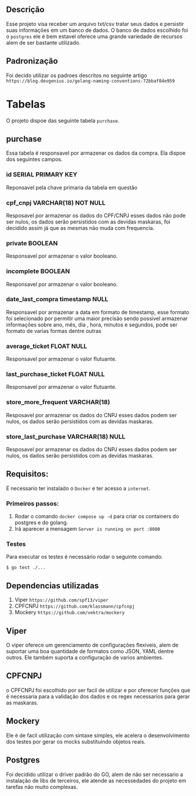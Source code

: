 ## Descrição
Esse projeto visa receber um arquivo txt/csv tratar seus dados e persistir suas informações em um banco de dados.
O banco de dados escolhido foi o `postgres` ele é bem estavel oferece uma grande variedade de recursos alem de ser bastante utilizado.

## Padronização
Foi decido utilizar os padroes descritos no seguinte artigo `https://blog.devgenius.io/golang-naming-conventions-72bbaf84e959`

# Tabelas
O projeto dispoe das seguinte tabela `purchase`.

## purchase

Essa tabela é responsavel por armazenar os dados da compra.
Ela dispoe dos seguintes campos.
### id SERIAL PRIMARY KEY
Reponsavel pela chave primaria da tabela em questão

### cpf_cnpj VARCHAR(18) NOT NULL
Resposavel por armazenar os dados do CPF/CNPJ esses dados não pode ser nulos, os dados serão persistidos com as devidas maskaras, foi decidido assim já que as mesmas não muda com frequencia.

### private BOOLEAN
Responsavel por armazenar o valor booleano.

###  incomplete BOOLEAN
Responsavel por armazenar o valor booleano.

### date_last_compra timestamp NULL
Responsavel por armazenar a data em formato de timestamp, esse formato foi selecionado por permitir uma maior precisão sendo possivel armazenar informações sobre ano, mês, dia , hora, minutos e segundos, pode ser formato de varias formas dentre outras

### average_ticket FLOAT NULL
Responsavel por armazenar o valor flutuante.

### last_purchase_ticket FLOAT NULL
Responsavel por armazenar o valor flutuante.
### store_more_frequent VARCHAR(18)
Resposavel por armazenar os dados do CNPJ esses dados podem ser nulos, os dados serão persistidos com as devidas maskaras.

### store_last_purchase VARCHAR(18) NULL
Resposavel por armazenar os dados do CNPJ esses dados podem ser nulos, os dados serão persistidos com as devidas maskaras.


## Requisitos:
É necessario ter instalado o `Docker` e ter acesso a `internet`.
### Primeiros passos:

1. Rodar o comando `docker compose up -d` para criar os containers do postgres e do golang.
2. Irá aparecer a mensagem `Server is running on port :8080`

### Testes

Para executar os testes é necessário rodar o seguinte comando:

`$ go test ./...`

## Dependencias utilizadas

1. Viper `https://github.com/spf13/viper`
2. CPFCNPJ `https://github.com/klassmann/cpfcnpj`
3. Mockery  `https://github.com/vektra/mockery`

## Viper

O viper oferece um gerenciamento de configurações flexiveis, alem de suportar uma boa quantidade de formatos como JSON, YAML dentre outros.
Ele também suporta a configuração de varios ambientes.

## CPFCNPJ

o CPFCNPJ foi escolhido por ser facil de utilizar e por oferecer funções que é necessaria para a validação dos dados e os regex necessarios para gerar as maskaras.

## Mockery

Ele é de facil utilização com sintaxe simples, ele acelera o desenvolvimento dos testes por gerar os mocks substituindo objetos reais.

## Postgres

Foi decidido utilizar o driver padrão do GO, alem de não ser necessario a instalação de libs de terceiros, ele atende as necessedades do projeto em tarefas não muito complexas.
